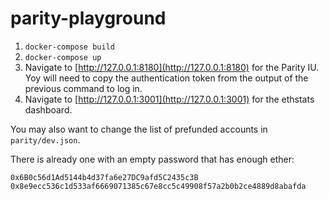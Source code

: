 # parity-playground

1. `docker-compose build`
2. `docker-compose up`
3. Navigate to [http://127.0.0.1:8180](http://127.0.0.1:8180) for the Parity IU.
Yoy will need to copy the authentication token from the output of the previous command to log in.
4. Navigate to [http://127.0.0.1:3001](http://127.0.0.1:3001) for the ethstats dashboard.

You may also want to change the list of prefunded accounts in `parity/dev.json`.

There is already one with an empty password that has enough ether:

```
0x6B0c56d1Ad5144b4d37fa6e27DC9afd5C2435c3B
0x8e9ecc536c1d533af6669071385c67e8cc5c49908f57a2b0b2ce4889d8abafda
```
